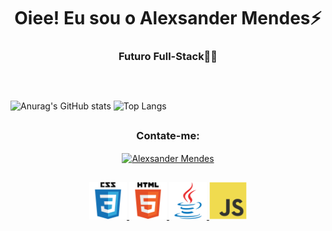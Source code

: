 <h1 align="center">Oiee! Eu sou o Alexsander Mendes⚡️</h1>
<h3 align="center">Futuro Full-Stack🚀✨</h3>

##

<br>

![Anurag's GitHub stats](https://github-readme-stats.vercel.app/api?username=AlexsanderMSilva&show_icons=true&theme=radical)
![Top Langs](https://github-readme-stats.vercel.app/api/top-langs/?username=AlexsanderMSilva&layout=compact&theme=radical)
##
<h3 align="center">Contate-me:</h3>
<p align="center">
<a href="https://www.linkedin.com/in/alexsander-mendes-da-silva-02a26624a/" target="_blank"><img align="center" src="https://raw.githubusercontent.com/rahuldkjain/github-profile-readme-generator/master/src/images/icons/Social/linked-in-alt.svg" alt="Alexsander Mendes" height="50" width="60" /></a>

</p>

##

<p align="center"> <a href="https://www.w3schools.com/css/" target="_blank" rel="noreferrer"> <img src="https://raw.githubusercontent.com/devicons/devicon/master/icons/css3/css3-original-wordmark.svg" alt="css3" width="60" height="60"/> </a> <a href="https://www.w3.org/html/" target="_blank" rel="noreferrer"> <img src="https://raw.githubusercontent.com/devicons/devicon/master/icons/html5/html5-original-wordmark.svg" alt="html5" width="60" height="60"/> </a> <a href="https://www.java.com" target="_blank" rel="noreferrer"> <img src="https://raw.githubusercontent.com/devicons/devicon/master/icons/java/java-original.svg" alt="java" width="60" height="60"/> </a> <a href="https://developer.mozilla.org/en-US/docs/Web/JavaScript" target="_blank" rel="noreferrer"> <img src="https://raw.githubusercontent.com/devicons/devicon/master/icons/javascript/javascript-original.svg" alt="javascript" width="60" height="60"/> </a> </p>

